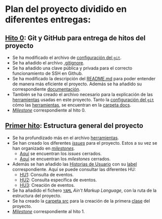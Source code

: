 # Plan del proyecto dividido en diferentes entregas:

## [Hito 0](https://jj.github.io/IV/documentos/proyecto/0.Repositorio): Git y GitHub para entrega de hitos del proyecto
- Se ha modificado el archivo de [configuración del `git`](/docs/git.md).
- Se ha añadido el archivo [.gitignore](.gitignore).
- Se ha añadido una clave pública y privada para el correcto funcionamiento de SSH en Github.
- Se ha modificado la descripción del [README.md](README.md) para poder entender de manera más eficiente el proyecto. Además se ha añadido su correspondiente [documentación](https://nikitastetskiy.github.io/micro-calendario/).
- También se ha creado el archivo necesario para la explicación de las [herramientas](/docs/herramientas.md) usadas en este proyecto. Tanto la [configuración del `git`](/docs/git.md) cómo las [herramientas](/docs/herramientas.md), se encuentran en la [carpeta docs](/docs).
- [*Milestone*](https://github.com/nikitastetskiy/micro-calendario/milestone/1) correspondiente al hito 0.


## [Primer hito](https://jj.github.io/IV/documentos/proyecto/1.Infraestructura): Estructura general del proyecto
- Se ha profundizado más en el archivo [herramientas](/docs/herramientas.md).
- Se han creado los diferentes [*issues*](https://github.com/nikitastetskiy/micro-calendario/issues) para el proyecto. Estos a su vez se han organizado en [*milestones*](https://github.com/nikitastetskiy/micro-calendario/milestones).
    - [Aquí](https://github.com/nikitastetskiy/micro-calendario/milestones?state=closed) se encuentran los *issues* cerrados.
    - [Aquí](https://github.com/nikitastetskiy/micro-calendario/issues?q=is%3Aissue+is%3Aclosed) se encuentran los *milestones* cerrados.
- Además se han añadido las [Historias de Usuario](https://github.com/nikitastetskiy/micro-calendario/milestone/4) con su [label](https://github.com/nikitastetskiy/micro-calendario/issues?q=is%3Aopen+is%3Aissue+label%3Auser-stories) correspondiente. Aquí se puede consultar las diferentes HU:
    - [HU1](https://github.com/nikitastetskiy/micro-calendario/issues/4): Consulta de eventos.
    - [HU2](https://github.com/nikitastetskiy/micro-calendario/issues/5): Consulta específica de eventos.
    - [HU3](https://github.com/nikitastetskiy/micro-calendario/issues/6): Creación de eventos.
- Se ha añadido el fichero [`YAML`](iv.yaml) *Ain't Markup Language*, con la ruta de la estructura del proyecto.
- Se ha creado la [carpeta src](/src) para la creación de la primera [clase](/src/eventscalendar) del proyecto.
- [*Milestone*](https://github.com/nikitastetskiy/micro-calendario/milestone/2) correspondiente al hito 1.